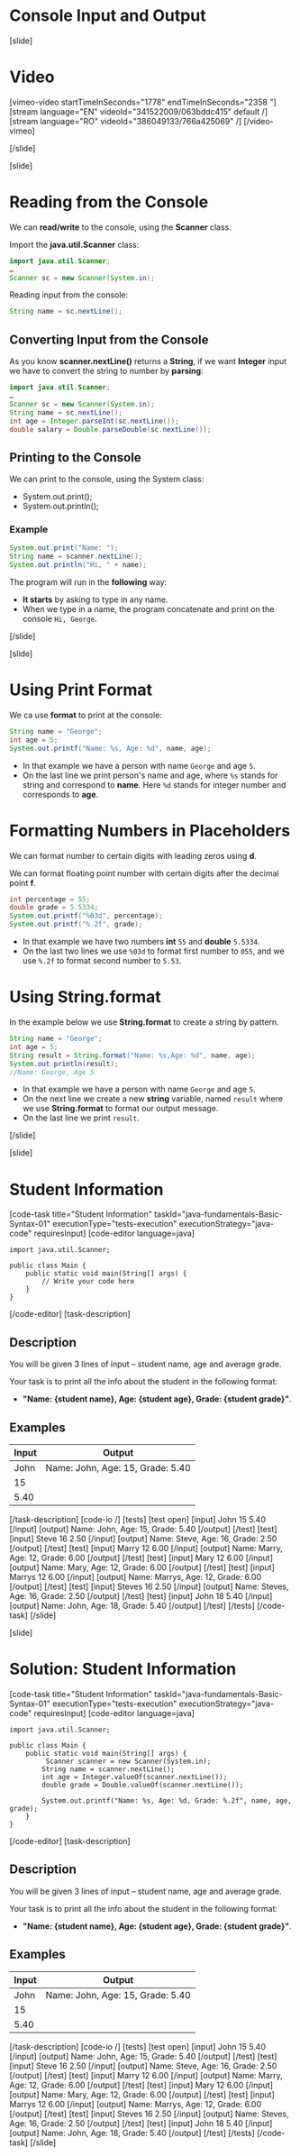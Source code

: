 # Console Input and Output

[slide]
# Video

[vimeo-video startTimeInSeconds="1778" endTimeInSeconds="2358 "]
[stream language="EN" videoId="341522009/063bddc415" default /]
[stream language="RO" videoId="386049133/766a425069"  /]
[/video-vimeo]

[/slide]

[slide]
# Reading from the Console
We can **read/write** to the console, using the **Scanner** class.

Import the **java.util.Scanner** class:

```java
import java.util.Scanner;
…
Scanner sc = new Scanner(System.in);
```

Reading input from the console:

```java
String name = sc.nextLine();
```

## Converting Input from the Console
As you know **scanner.nextLine()** returns a **String**, if we want **Integer** input we have to convert the string to number by **parsing**:

```java
import java.util.Scanner;
…
Scanner sc = new Scanner(System.in);
String name = sc.nextLine();
int age = Integer.parseInt(sc.nextLine());
double salary = Double.parseDouble(sc.nextLine());
```

## Printing to the Console
We can print to the console, using the System class:
* System.out.print();
* System.out.println();

### Example
```java live
System.out.print("Name: ");
String name = scanner.nextLine();
System.out.println("Hi, " + name);
```

The program will run in the **following** way: 
- **It starts** by asking to type in any name. 
- When we type in a name, the program concatenate and print on the console `Hi, George`. 

[/slide]

[slide]
# Using Print Format
We ca use **format** to print at the console:

```java live
String name = "George";
int age = 5;
System.out.printf("Name: %s, Age: %d", name, age);
```
* In that example we have a person with name `George` and age `5`.
* On the last line we print person's name and age, where `%s` stands for string and correspond to **name**. Here `%d` stands for integer number and corresponds to **age**.

# Formatting Numbers in Placeholders
We can format number to certain digits with leading zeros using **d**.

We can format floating point number with certain digits after the decimal point **f**.

```java live
int percentage = 55;
double grade = 5.5334;
System.out.printf("%03d", percentage);
System.out.printf("%.2f", grade);
```
* In that example we have two numbers **int** `55` and **double** `5.5334`.
* On the last two lines we use `%03d` to format first number to `055`, and we use `%.2f` to format second number to `5.53`.

# Using String.format
In the example below we use **String.format** to create a string by pattern.

```java live
String name = "George";
int age = 5;
String result = String.format("Name: %s,Age: %d", name, age);
System.out.println(result);
//Name: George, Age 5
```
* In that example we have a person with name `George` and age `5`.
* On the next line we create a new **string** variable, named `result` where we use **String.format** to format our output message.
* On the last line we print `result`.

[/slide]


[slide]
# Student Information
[code-task title="Student Information" taskId="java-fundamentals-Basic-Syntax-01" executionType="tests-execution" executionStrategy="java-code" requiresInput]
[code-editor language=java]
```
import java.util.Scanner;

public class Main {
    public static void main(String[] args) {
        // Write your code here
    }
}
```
[/code-editor]
[task-description]
## Description
You will be given 3 lines of input – student name, age and average grade.

Your task is to print all the info about the student in the following format:
* **"Name: \{student name\}, Age: \{student age\}, Grade: \{student grade\}"**. 

## Examples
|**Input**|**Output**|
|-----|------|
| John | Name: John, Age: 15, Grade: 5.40 |
| 15 ||
| 5.40 ||

[/task-description]
[code-io /]
[tests]
[test open]
[input]
John
15
5.40
[/input]
[output]
Name: John, Age: 15, Grade: 5.40
[/output]
[/test]
[test]
[input]
Steve
16
2.50
[/input]
[output]
Name: Steve, Age: 16, Grade: 2.50
[/output]
[/test]
[test]
[input]
Marry
12
6.00
[/input]
[output]
Name: Marry, Age: 12, Grade: 6.00
[/output]
[/test]
[test]
[input]
Mary
12
6.00
[/input]
[output]
Name: Mary, Age: 12, Grade: 6.00
[/output]
[/test]
[test]
[input]
Marrys
12
6.00
[/input]
[output]
Name: Marrys, Age: 12, Grade: 6.00
[/output]
[/test]
[test]
[input]
Steves
16
2.50
[/input]
[output]
Name: Steves, Age: 16, Grade: 2.50
[/output]
[/test]
[test]
[input]
John
18
5.40
[/input]
[output]
Name: John, Age: 18, Grade: 5.40
[/output]
[/test]
[/tests]
[/code-task]
[/slide]


[slide]
# Solution: Student Information
[code-task title="Student Information" taskId="java-fundamentals-Basic-Syntax-01" executionType="tests-execution" executionStrategy="java-code" requiresInput]
[code-editor language=java]
```
import java.util.Scanner;

public class Main {
    public static void main(String[] args) {
         Scanner scanner = new Scanner(System.in);
        String name = scanner.nextLine();
        int age = Integer.valueOf(scanner.nextLine());
        double grade = Double.valueOf(scanner.nextLine());

        System.out.printf("Name: %s, Age: %d, Grade: %.2f", name, age, grade);
    }
}
```
[/code-editor]
[task-description]
## Description
You will be given 3 lines of input – student name, age and average grade.

Your task is to print all the info about the student in the following format:
* **"Name: \{student name\}, Age: \{student age\}, Grade: \{student grade\}"**. 

## Examples
|**Input**|**Output**|
|-----|------|
| John | Name: John, Age: 15, Grade: 5.40 |
| 15 ||
| 5.40 ||

[/task-description]
[code-io /]
[tests]
[test open]
[input]
John
15
5.40
[/input]
[output]
Name: John, Age: 15, Grade: 5.40
[/output]
[/test]
[test]
[input]
Steve
16
2.50
[/input]
[output]
Name: Steve, Age: 16, Grade: 2.50
[/output]
[/test]
[test]
[input]
Marry
12
6.00
[/input]
[output]
Name: Marry, Age: 12, Grade: 6.00
[/output]
[/test]
[test]
[input]
Mary
12
6.00
[/input]
[output]
Name: Mary, Age: 12, Grade: 6.00
[/output]
[/test]
[test]
[input]
Marrys
12
6.00
[/input]
[output]
Name: Marrys, Age: 12, Grade: 6.00
[/output]
[/test]
[test]
[input]
Steves
16
2.50
[/input]
[output]
Name: Steves, Age: 16, Grade: 2.50
[/output]
[/test]
[test]
[input]
John
18
5.40
[/input]
[output]
Name: John, Age: 18, Grade: 5.40
[/output]
[/test]
[/tests]
[/code-task]
[/slide]
